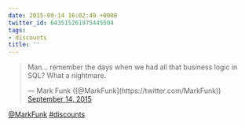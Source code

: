 ```yaml
---
date: 2015-09-14 16:02:49 +0000
twitter_id: 643515261975445504
tags:
- discounts
title: ''
---
```


<blockquote class="twitter-tweet"><p lang="en" dir="ltr">Man... remember the days when we had all that business logic in SQL? What a nightmare.</p>&mdash; Mark Funk ([@MarkFunk](https://twitter.com/MarkFunk)) <a href="https://twitter.com/MarkFunk/status/643494855818280960?ref_src=twsrc%5Etfw">September 14, 2015</a></blockquote>
<script async src="https://platform.twitter.com/widgets.js" charset="utf-8"></script>

[@MarkFunk](https://twitter.com/MarkFunk) [#discounts](https://twitter.com/hashtag/discounts)
